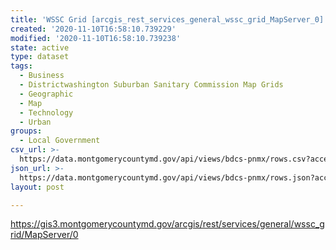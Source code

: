 ```yaml
---
title: 'WSSC Grid [arcgis_rest_services_general_wssc_grid_MapServer_0]'
created: '2020-11-10T16:58:10.739229'
modified: '2020-11-10T16:58:10.739238'
state: active
type: dataset
tags:
  - Business
  - Districtwashington Suburban Sanitary Commission Map Grids
  - Geographic
  - Map
  - Technology
  - Urban
groups:
  - Local Government
csv_url: >-
  https://data.montgomerycountymd.gov/api/views/bdcs-pnmx/rows.csv?accessType=DOWNLOAD
json_url: >-
  https://data.montgomerycountymd.gov/api/views/bdcs-pnmx/rows.json?accessType=DOWNLOAD
layout: post

---
```

https://gis3.montgomerycountymd.gov/arcgis/rest/services/general/wssc_grid/MapServer/0

